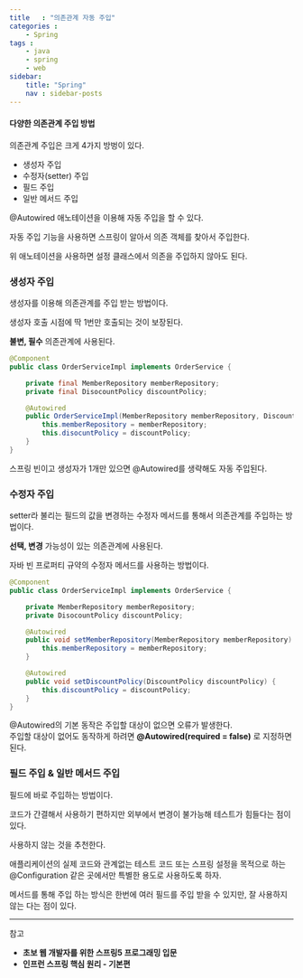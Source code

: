 ```yaml
---
title   : "의존관계 자동 주입"
categories : 
    - Spring
tags : 
    - java
    - spring
    - web
sidebar:
    title: "Spring"
    nav : sidebar-posts
--- 
```


#### 다양한 의존관계 주입 방법  

의존관계 주입은 크게 4가지 방벙이 있다.
- 생성자 주입
- 수정자(setter) 주입
- 필드 주입
- 일반 메서드 주입

@Autowired 애노테이션을 이용해 자동 주입을 할 수 있다.  

자동 주입 기능을 사용하면 스프링이 알아서 의존 객체를 찾아서 주입한다.  

위 애노테이션을 사용하면 설정 클래스에서 의존을 주입하지 않아도 된다.  

### 생성자 주입  
생성자를 이용해 의존관계를 주입 받는 방법이다.  

생성자 호출 시점에 딱 1번만 호출되는 것이 보장된다.  

__불변, 필수__ 의존관계에 사용된다.  

```java
@Component
public class OrderServiceImpl implements OrderService {

    private final MemberRepository memberRepository;
    private final DisocountPolicy discountPolicy;

    @Autowired
    public OrderServiceImpl(MemberRepository memberRepository, DiscountPolicy discountPolicy) {
        this.memberRepository = memberRepository;
        this.disocuntPolicy = discountPolicy;
    }
}
```  

스프링 빈이고 생성자가 1개만 있으면 @Autowired를 생략해도 자동 주입된다.  


### 수정자 주입  
setter라 불리는 필드의 값을 변경하는 수정자 메서드를 통해서 의존관계를 주입하는 방법이다.  

__선택, 변경__ 가능성이 있는 의존관계에 사용된다.  

자바 빈 프로퍼티 규약의 수정자 메서드를 사용하는 방법이다.  

```java
@Component
public class OrderServiceImpl implements OrderService {

    private MemberRepository memberRepository;
    private DisocountPolicy discountPolicy;

    @Autowired
    public void setMemberRepository(MemberRepository memberRepository) {
        this.memberRepository = memberRepository;
    }

    @Autowired
    public void setDiscountPolicy(DiscountPolicy discountPolicy) {
        this.discountPolicy = discountPolicy;
    }
}
```

@Autowired의 기본 동작은 주입할 대상이 없으면 오류가 발생한다.  
주입할 대상이 없어도 동작하게 하려면 __@Autowired(required = false)__ 로 지정하면 된다.  


### 필드 주입 & 일반 메서드 주입  
필드에 바로 주입하는 방법이다.  

코드가 간결해서 사용하기 편하지만 외부에서 변경이 불가능해 테스트가 힘들다는 점이 있다.  

사용하지 않는 것을 추천한다.  

애플리케이션의 실제 코드와 관계없는 테스트 코드 또는 스프링 설정을 목적으로 하는 @Configuration 같은 곳에서만 특별한 용도로 사용하도록 하자.  

메서드를 통해 주입 하는 방식은 한번에 여러 필드를 주입 받을 수 있지만, 잘 사용하지 않는 다는 점이 있다.




---

참고  
- __초보 웹 개발자를 위한 스프링5 프로그래밍 입문__
- __인프런 스프링 핵심 원리 - 기본편__

